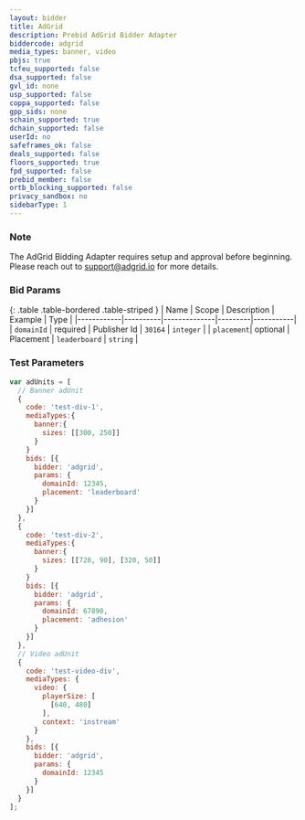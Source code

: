 ```yaml
---
layout: bidder
title: AdGrid
description: Prebid AdGrid Bidder Adapter
biddercode: adgrid
media_types: banner, video
pbjs: true
tcfeu_supported: false
dsa_supported: false
gvl_id: none
usp_supported: false
coppa_supported: false
gpp_sids: none
schain_supported: true
dchain_supported: false
userId: no
safeframes_ok: false
deals_supported: false
floors_supported: true
fpd_supported: false
prebid_member: false
ortb_blocking_supported: false
privacy_sandbox: no
sidebarType: 1
---
```


### Note

The AdGrid Bidding Adapter requires setup and approval before beginning. Please reach out to <support@adgrid.io> for more details.

### Bid Params

{: .table .table-bordered .table-striped }
| Name       | Scope    | Description  | Example | Type      |
|------------|----------|--------------|---------|-----------|
| `domainId` | required | Publisher Id | `30164` | `integer` |
| `placement`| optional | Placement    | `leaderboard` | `string` |

### Test Parameters

```javascript
var adUnits = [
  // Banner adUnit
  {
    code: 'test-div-1',
    mediaTypes:{
      banner:{
        sizes: [[300, 250]]
      }
    }
    bids: [{
      bidder: 'adgrid',
      params: {
        domainId: 12345,
        placement: 'leaderboard'
      }
    }]
  },
  {
    code: 'test-div-2',
    mediaTypes:{
      banner:{
        sizes: [[728, 90], [320, 50]]
      }
    }
    bids: [{
      bidder: 'adgrid',
      params: {
        domainId: 67890,
        placement: 'adhesion'
      }
    }]
  },
  // Video adUnit
  {
    code: 'test-video-div',
    mediaTypes: {
      video: {
        playerSize: [
          [640, 480]
        ],
        context: 'instream'
      }
    },
    bids: [{
      bidder: 'adgrid',
      params: {
        domainId: 12345
      }
    }]
  }
];
```
